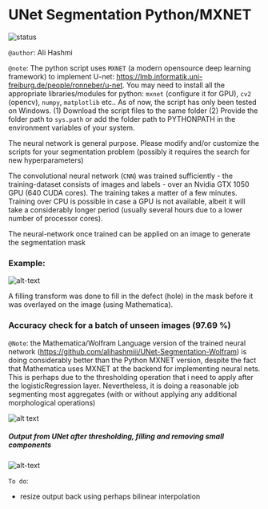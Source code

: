 # UNet Segmentation Python/MXNET 

![status](https://img.shields.io/badge/status-passed-blue.svg)

`@author`: Ali Hashmi

`@note`: The python script uses `MXNET` (a modern opensource deep learning framework) to implement U-net: https://lmb.informatik.uni-freiburg.de/people/ronneber/u-net. You may need to install all the appropriate libraries/modules for python: `mxnet` (configure it for GPU), `cv2` (opencv), `numpy`, `matplotlib` etc.. As of now, the script has only been tested on Windows.
(1) Download the script files to the same folder (2) Provide the folder path to `sys.path` or add the folder path to PYTHONPATH in the environment variables of your system.

The neural network is general purpose. Please modify and/or customize the scripts for your segmentation problem (possibly it requires the search for new hyperparameters)

The convolutional neural network (`CNN`) was trained sufficiently - the training-dataset consists of images and labels - over an Nvidia GTX 1050 GPU (640 CUDA cores). The training takes a matter of a few minutes. Training over CPU is possible in case a GPU is not available, albeit it will take a considerably longer period (usually several hours due to a lower number of processor cores).

The neural-network once trained can be applied on an image to generate the segmentation mask

### Example:

![alt-text](https://github.com/alihashmiii/UNET-segmentation-PythonMXNET/blob/master/for%20readme/accuracyNet.png)


A filling transform was done to fill in the defect (hole) in the mask before it was overlayed on the image (using Mathematica).


### Accuracy check for a batch of unseen images (97.69 %)

`@Note`: the Mathematica/Wolfram Language version of the trained neural network (https://github.com/alihashmiii/UNet-Segmentation-Wolfram) is doing considerably better than the Python MXNET version, despite the fact that Mathematica uses MXNET at the backend for implementing neural nets. This is perhaps due to the thresholding operation that i need to apply after the logisticRegression layer. Nevertheless, it is doing a reasonable job segmenting most aggregates (with or without applying any additional morphological operations)

![alt text](https://github.com/alihashmiii/blobsegmentation/blob/master/for%20readme/accuracy.png)


##### Output from UNet after thresholding, filling and removing small components

![alt-text](https://github.com/alihashmiii/UNET-segmentation-PythonMXNET/blob/master/for%20readme/outputUnet.png)


`To do`: 
- resize output back using perhaps bilinear interpolation
